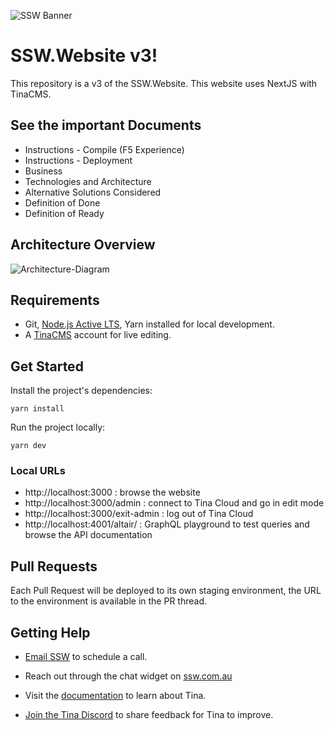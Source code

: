 
![SSW Banner](https://user-images.githubusercontent.com/17246482/213943898-d3d7268c-0636-4469-ad47-4052302cf567.png)
# SSW.Website v3!


This repository is a v3 of the SSW.Website. This website uses NextJS with TinaCMS.

## See the important Documents
- Instructions - Compile (F5 Experience)
- Instructions - Deployment
- Business
- Technologies and Architecture
- Alternative Solutions Considered
- Definition of Done
- Definition of Ready

## Architecture Overview
![Architecture-Diagram](https://user-images.githubusercontent.com/17246482/213943914-a98f32b5-4b65-4316-82ca-9cd308f3f315.png)

## Requirements

- Git, [Node.js Active LTS](https://nodejs.org/en/about/releases/), Yarn installed for local development.
- A [TinaCMS](https://app.tina.io) account for live editing.

## Get Started

Install the project's dependencies:

```
yarn install
```

Run the project locally:

```
yarn dev
```

### Local URLs

- http://localhost:3000 : browse the website
- http://localhost:3000/admin : connect to Tina Cloud and go in edit mode
- http://localhost:3000/exit-admin : log out of Tina Cloud
- http://localhost:4001/altair/ : GraphQL playground to test queries and browse the API documentation

## Pull Requests

Each Pull Request will be deployed to its own staging environment, the URL to the environment is available in the PR thread.

## Getting Help

- [Email SSW](mailto:info@ssw.com.au) to schedule a call.
- Reach out through the chat widget on [ssw.com.au](https://ssw.com.au)

- Visit the [documentation](https://tina.io/docs/) to learn about Tina.
- [Join the Tina Discord](https://discord.gg/zumN63Ybpf) to share feedback for Tina to improve.